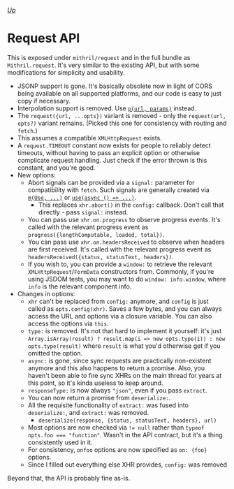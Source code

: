 [*Up*](README.md)

# Request API

This is exposed under `mithril/request` and in the full bundle as `Mithril.request`. It's very similar to the existing API, but with some modifications for simplicity and usability.

- JSONP support is gone. It's basically obsolete now in light of CORS being available on all supported platforms, and our code is easy to just copy if necessary.
- Interpolation support is removed. Use [`p(url, params)`](path.md) instead.
- The `request({url, ...opts})` variant is removed - only the `request(url, opts?)` variant remains. (Picked this one for consistency with routing and `fetch`.)
- This assumes a compatible `XMLHttpRequest` exists.
- A `request.TIMEOUT` constant now exists for people to reliably detect timeouts, without having to pass an explicit option or otherwise complicate request handling. Just check if the error thrown is this constant, and you're good.
- New options:
    - Abort signals can be provided via a `signal:` parameter for compatibility with `fetch`. Such signals are generally created via [`m(Use, ...)`](use.md) or [`use(async () => ...)`](component-dsl.md#async-data).
        - This replaces `xhr.abort()` in the `config:` callback. Don't call that directly - pass `signal:` instead.
    - You can pass use `xhr.on.progress` to observe progress events. It's called with the relevant progress event as `progress({lengthComputable, loaded, total})`.
    - You can pass use `xhr.on.headersReceived` to observe when headers are first received. It's called with the relevant progress event as `headersReceived({status, statusText, headers})`.
    - If you wish to, you can provide a `window:` to retrieve the relevant `XMLHttpRequest`/`FormData` constructors from. Commonly, if you're using JSDOM tests, you may want to do `window: info.window`, where `info` is the relevant component info.
- Changes in options:
    - `xhr` can't be replaced from `config:` anymore, and `config` is just called as `opts.config(xhr)`. Saves a few bytes, and you can always access the URL and options via a closure variable. You can also access the options via `this`.
    - `type:` is removed. It's not that hard to implement it yourself: it's just `Array.isArray(result) ? result.map(i => new opts.type(i)) : new opts.type(result)` where `result` is what you'd otherwise get if you omitted the option.
    - `async:` is gone, since sync requests are practically non-existent anymore and this also happens to return a promise. Also, you haven't been able to fire sync XHRs on the main thread for years at this point, so it's kinda useless to keep around.
    - `responseType:` is now always `"json"`, even if you pass `extract`.
    - You can now return a promise from `deserialize:`.
    - All the requisite functionality of `extract:` was fused into `deserialize:`, and `extract:` was removed.
        - `deserialize(response, {status, statusText, headers}, url)`
    - Most options are now checked via `!= null` rather than `typeof opts.foo === "function"`. Wasn't in the API contract, but it's a thing consistently used in it.
    - For consistency, `onfoo` options are now specified as `on: {foo}` options.
    - Since I filled out everything else XHR provides, `config:` was removed

Beyond that, the API is probably fine as-is.
